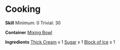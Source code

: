 <!-- TITLE: Sweet Ice Cream -->
<!-- SUBTITLE: Frozen sweet cream. Refreshingly cold! -->

# Cooking
**Skill**
Minimum: 0
Trivial: 30

**Container**
[Mixing Bowl](mixing-bowl)

**Ingredients**
[Thick Cream](thick-cream) x 1
[Sugar](sugar) x 1
[Block of Ice](block-of-ice) x 1